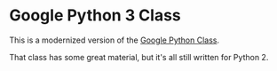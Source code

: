 # Google Python 3 Class

This is a modernized version of the [Google Python Class](https://developers.google.com/edu/python).

That class has some great material, but it's all still written for Python 2.
